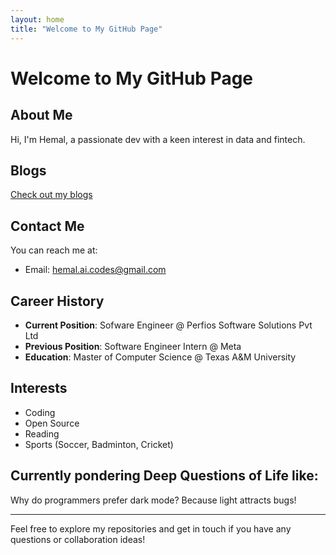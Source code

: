 ```yaml
---
layout: home
title: "Welcome to My GitHub Page"
---
```


# Welcome to My GitHub Page

## About Me

Hi, I'm Hemal, a passionate dev with a keen interest in data and fintech.

## Blogs

[Check out my blogs](https://dev.to/hemalmamtora) <!-- Replace # with your blog URL -->

## Contact Me

You can reach me at:

- Email: [hemal.ai.codes@gmail.com](mailto:hemal.ai.codes@gmail.com)

## Career History

- **Current Position**: Sofware Engineer @ Perfios Software Solutions Pvt Ltd
- **Previous Position**: Software Engineer Intern @ Meta
- **Education**: Master of Computer Science @ Texas A&M University

## Interests

- Coding
- Open Source
- Reading
- Sports (Soccer, Badminton, Cricket)

## Currently pondering Deep Questions of Life like:

Why do programmers prefer dark mode? Because light attracts bugs!

---

Feel free to explore my repositories and get in touch if you have any questions or collaboration ideas!
